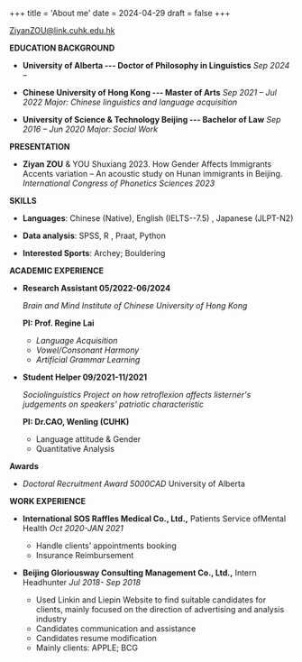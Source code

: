 +++
title = 'About me'
date = 2024-04-29
draft = false
+++


ZiyanZOU@link.cuhk.edu.hk

**EDUCATION BACKGROUND**

- **University of Alberta --- Doctor of Philosophy in Linguistics** *Sep 2024 –*

- **Chinese University of Hong Kong --- Master of Arts** *Sep 2021 – Jul 2022 
Major: Chinese linguistics and language acquisition*

- **University of Science & Technology Beijing --- Bachelor of Law** *Sep 2016 – Jun 2020 
Major: Social Work*



**PRESENTATION**

- **Ziyan ZOU** & YOU Shuxiang 2023. How Gender Affects Immigrants Accents variation – An acoustic study on Hunan immigrants in Beijing. *International Congress of Phonetics Sciences 2023*



**SKILLS**

- **Languages**: Chinese (Native), English (IELTS--7.5) , Japanese (JLPT-N2)

- **Data analysis**: SPSS, R , Praat, Python

- **Interested Sports**: Archey; Bouldering



**ACADEMIC EXPERIENCE**

- **Research Assistant 05/2022-06/2024**

	*Brain and Mind Institute of Chinese University of Hong Kong*

	**PI: Prof. Regine Lai**
	- *Language Acquisition*
	- *Vowel/Consonant Harmony*
	- *Artificial Grammar Learning*


- **Student Helper 09/2021-11/2021**

	*Sociolinguistics Project on how retroflexion affects listerner's judgements on speakers' patriotic characteristic*

	**PI: Dr.CAO, Wenling (CUHK)**
	- Language attitude & Gender
	- Quantitative Analysis


**Awards**
- *Doctoral Recruitment Award 5000CAD*
	University of Alberta



**WORK EXPERIENCE**

- **International SOS Raffles Medical Co., Ltd.,** Patients Service ofMental Health *Oct 2020-JAN 2021*

	- Handle clients’ appointments booking
	- Insurance Reimbursement



- **Beijing Gloriousway Consulting Management Co., Ltd.,** Intern Headhunter *Jul 2018- Sep 2018*

	- Used Linkin and Liepin Website to find suitable candidates for clients, mainly focused on the direction of advertising and analysis industry
	- Candidates communication and assistance
	- Candidates resume modification
	- Mainly clients: APPLE; BCG

